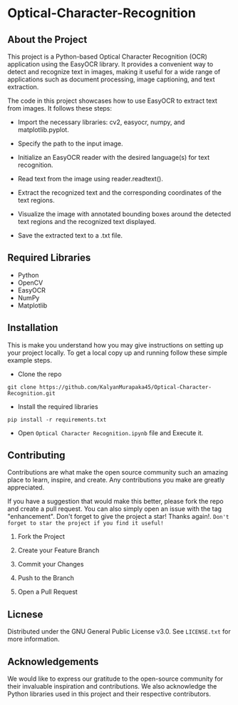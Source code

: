 # Optical-Character-Recognition

## About the Project
This project is a Python-based Optical Character Recognition (OCR) application using the EasyOCR library. It provides a convenient way to detect and recognize text in images, making it useful for a wide range of applications such as document processing, image captioning, and text extraction.

The code in this project showcases how to use EasyOCR to extract text from images. It follows these steps:

 - Import the necessary libraries: cv2, easyocr, numpy, and matplotlib.pyplot.

 - Specify the path to the input image.

 - Initialize an EasyOCR reader with the desired language(s) for text recognition.

 - Read text from the image using reader.readtext().

 - Extract the recognized text and the corresponding coordinates of the text regions.

 - Visualize the image with annotated bounding boxes around the detected text regions and the recognized text displayed.

 - Save the extracted text to a .txt file.

## Required Libraries

 - Python
 - OpenCV
 - EasyOCR
 - NumPy
 - Matplotlib

## Installation

This is make you understand how you may give instructions on setting up your project locally. To get a local copy up and running follow these simple example steps.

 - Clone the repo
```
git clone https://github.com/KalyanMurapaka45/Optical-Character-Recognition.git
```

 - Install the required libraries
```
pip install -r requirements.txt
```
 - Open  ```Optical Character Recognition.ipynb``` file and Execute it.
 

## Contributing

Contributions are what make the open source community such an amazing place to learn, inspire, and create. Any contributions you make are greatly appreciated.

If you have a suggestion that would make this better, please fork the repo and create a pull request. You can also simply open an issue with the tag "enhancement". Don't forget to give the project a star! Thanks again!. ```Don't forget to star the project if you find it useful!```

1. Fork the Project

2. Create your Feature Branch

3. Commit your Changes

4. Push to the Branch

5. Open a Pull Request

## Licnese

Distributed under the GNU General Public License v3.0. See ```LICENSE.txt``` for more information.

## Acknowledgements

We would like to express our gratitude to the open-source community for their invaluable inspiration and contributions. We also acknowledge the Python libraries used in this project and their respective contributors.
